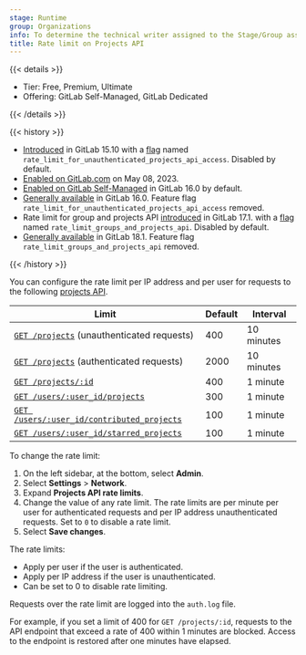```yaml
---
stage: Runtime
group: Organizations
info: To determine the technical writer assigned to the Stage/Group associated with this page, see https://handbook.gitlab.com/handbook/product/ux/technical-writing/#assignments
title: Rate limit on Projects API
---
```


{{< details >}}

- Tier: Free, Premium, Ultimate
- Offering: GitLab Self-Managed, GitLab Dedicated

{{< /details >}}

{{< history >}}

- [Introduced](https://gitlab.com/gitlab-org/gitlab/-/merge_requests/112283) in GitLab 15.10 with a [flag](../feature_flags/_index.md) named `rate_limit_for_unauthenticated_projects_api_access`. Disabled by default.
- [Enabled on GitLab.com](https://gitlab.com/gitlab-org/gitlab/-/issues/391922) on May 08, 2023.
- [Enabled on GitLab Self-Managed](https://gitlab.com/gitlab-org/gitlab/-/merge_requests/119603) in GitLab 16.0 by default.
- [Generally available](https://gitlab.com/gitlab-org/gitlab/-/merge_requests/120445) in GitLab 16.0. Feature flag `rate_limit_for_unauthenticated_projects_api_access` removed.
- Rate limit for group and projects API [introduced](https://gitlab.com/gitlab-org/gitlab/-/merge_requests/152733) in GitLab 17.1. with a [flag](../feature_flags/_index.md) named `rate_limit_groups_and_projects_api`. Disabled by default.
- [Generally available](https://gitlab.com/gitlab-org/gitlab/-/issues/461316) in GitLab 18.1. Feature flag `rate_limit_groups_and_projects_api` removed.

{{< /history >}}

You can configure the rate limit per IP address and per user for requests to the following [projects API](../../api/projects.md#list-all-projects).

| Limit                                                                                                       | Default | Interval |
|-------------------------------------------------------------------------------------------------------------|---------|----------|
| [`GET /projects`](../../api/projects.md#list-all-projects) (unauthenticated requests)                       | 400     | 10 minutes |
| [`GET /projects`](../../api/projects.md#list-all-projects) (authenticated requests)                         | 2000    | 10 minutes |
| [`GET /projects/:id`](../../api/projects.md#get-a-single-project)                                           | 400     | 1 minute |
| [`GET /users/:user_id/projects`](../../api/projects.md#list-a-users-projects)                               | 300     | 1 minute |
| [`GET /users/:user_id/contributed_projects`](../../api/projects.md#list-projects-a-user-has-contributed-to) | 100     | 1 minute |
| [`GET /users/:user_id/starred_projects`](../../api/project_starring.md#list-projects-starred-by-a-user)     | 100     | 1 minute |

To change the rate limit:

1. On the left sidebar, at the bottom, select **Admin**.
1. Select **Settings** > **Network**.
1. Expand **Projects API rate limits**.
1. Change the value of any rate limit. The rate limits are per minute per user for authenticated requests and per IP address unauthenticated requests.
   Set to `0` to disable a rate limit.
1. Select **Save changes**.

The rate limits:

- Apply per user if the user is authenticated.
- Apply per IP address if the user is unauthenticated.
- Can be set to 0 to disable rate limiting.

Requests over the rate limit are logged into the `auth.log` file.

For example, if you set a limit of 400 for `GET /projects/:id`, requests to the API endpoint that
exceed a rate of 400 within 1 minutes are blocked. Access to the endpoint is restored after one minutes have elapsed.
